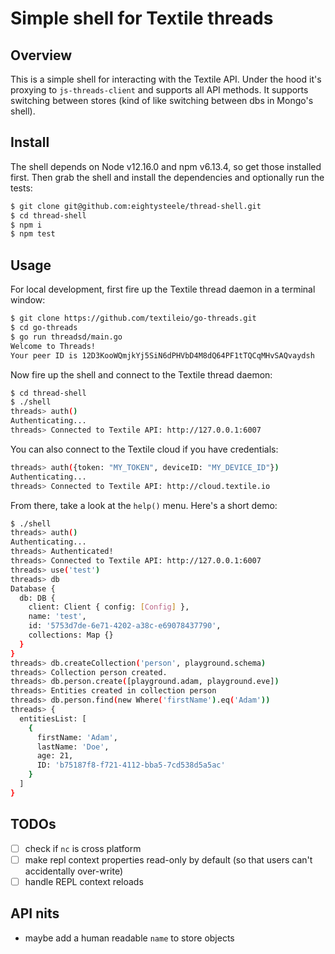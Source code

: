 # Simple shell for Textile threads

## Overview

This is a simple shell for interacting with the Textile API. Under the hood it's proxying to `js-threads-client` and supports all API methods. It supports switching between stores (kind of like switching between dbs in Mongo's shell).

## Install

The shell depends on Node v12.16.0 and npm v6.13.4, so get those installed first. Then grab the shell and install the dependencies and optionally run the tests:

```bash
$ git clone git@github.com:eightysteele/thread-shell.git
$ cd thread-shell
$ npm i
$ npm test
```

## Usage

For local development, first fire up the Textile thread daemon in a terminal window:

```bash
$ git clone https://github.com/textileio/go-threads.git
$ cd go-threads
$ go run threadsd/main.go
Welcome to Threads!
Your peer ID is 12D3KooWQmjkYj5SiN6dPHVbD4M8dQ64PF1tTQCqMHvSAQvaydsh
```

Now fire up the shell and connect to the Textile thread daemon:

```bash
$ cd thread-shell
$ ./shell
threads> auth()
Authenticating...
threads> Connected to Textile API: http://127.0.0.1:6007
```

You can also connect to the Textile cloud if you have credentials:

```bash
threads> auth({token: "MY_TOKEN", deviceID: "MY_DEVICE_ID"})
Authenticating...
threads> Connected to Textile API: http://cloud.textile.io
```

From there, take a look at the `help()` menu. Here's a short demo:

```bash
$ ./shell
threads> auth()
Authenticating...
threads> Authenticated!
threads> Connected to Textile API: http://127.0.0.1:6007
threads> use('test')
threads> db
Database {
  db: DB {
    client: Client { config: [Config] },
    name: 'test',
    id: '5753d7de-6e71-4202-a38c-e69078437790',
    collections: Map {}
  }
}
threads> db.createCollection('person', playground.schema)
threads> Collection person created.
threads> db.person.create([playground.adam, playground.eve])
threads> Entities created in collection person
threads> db.person.find(new Where('firstName').eq('Adam'))
threads> {
  entitiesList: [
    {
      firstName: 'Adam',
      lastName: 'Doe',
      age: 21,
      ID: 'b75187f8-f721-4112-bba5-7cd538d5a5ac'
    }
  ]
}
```

## TODOs
- [ ] check if `nc` is cross platform 
- [ ] make repl context properties read-only by default (so that users can't accidentally over-write)
- [ ] handle REPL context reloads

## API nits
* maybe add a human readable `name` to store objects

